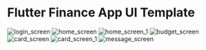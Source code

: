 #  Flutter Finance App UI Template

![login_screen](https://user-images.githubusercontent.com/42969853/236756183-077102f1-86b9-4862-80e6-4fd2a41e7775.png) ![home_screen](https://user-images.githubusercontent.com/42969853/236756270-b3325e99-7a76-4130-99cc-50c6875fb964.png) ![home_screen_1](https://user-images.githubusercontent.com/42969853/236756305-e1226658-8812-4aa5-ab42-0864d6d98a11.png) ![budget_screen](https://user-images.githubusercontent.com/42969853/236756359-d4e1483d-f63f-4951-8bb5-d83eee1ff8e8.png) ![card_screen](https://user-images.githubusercontent.com/42969853/236756417-a0440abf-59de-4be6-9465-6f064c3fda94.png) ![card_screen_1](https://user-images.githubusercontent.com/42969853/236758806-b83ccf7d-9e03-402c-9412-d7551f32028a.png) ![message_screen](https://user-images.githubusercontent.com/42969853/236756470-d506827d-6dba-411f-b282-c83f121ce5ac.png)
 
